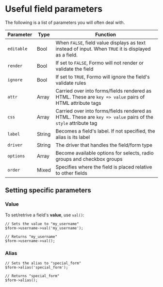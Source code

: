 # Useful field parameters

The following is a list of parameters you will often deal with.

Parameter		|	Type	|	Function
----------------|-----------|------------
`editable`		|	Bool	|	When `FALSE`, field value displays as text instead of input. When `TRUE` it is displayed as a field.
`render`		|	Bool	|	If set to `FALSE`, Formo will not render or validate the field
`ignore`		|	Bool	|	If set to `TRUE`, Formo will ignore the field's validate rules
`attr`			|	Array	|	Carried over into forms/fields rendered as HTML. These are `key => value` pairs of HTML attribute tags
`css`			|	Array	|	Carried over into forms/fields rendered as HTML. These are `key => value` pairs of the `style` attribute tag
`label`			|	String	|	Becomes a field's label. If not specified, the alias is its label
`driver`		|	String	|	The driver that handles the field/form type
`options`		|	Array	|	Become available options for selects, radio groups and checkbox groups
`order`			|	Mixed	|	Specifies where the field is placed relative to other fields

## Setting specific parameters

### Value

To set/retrive a field's **value**, use `val()`:

	// Sets the value to "my_username"
	$form->username->val('my_username');
	
	// Returns "my_username"
	$form->username->val();
	
### Alias

	// Sets the alias to "special_form"
	$form->alias('special_form');
	
	// Returns "special_form"
	$form->alias();